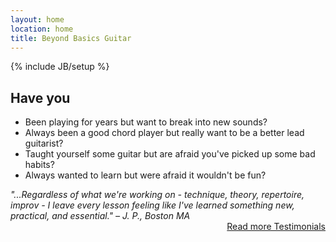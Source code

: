 ```yaml
---
layout: home
location: home
title: Beyond Basics Guitar
---
```

{% include JB/setup %}


<h2>Have you</h2>
<ul id="banner-list"> 
	<li>Been playing for years but want to break into new sounds?</li>
	<li>Always been a good chord player but really want to be a better lead guitarist?</li>
	<li>Taught yourself some guitar but are afraid you've picked up some bad habits?</li>
	<li>Always wanted to learn but were afraid it wouldn't be fun?</li>
</ul>
<div class="quote">
<em>"...Regardless of what we're working on - technique, theory, repertoire, improv - I leave every lesson feeling like I've learned something new,
practical, and essential."    – J. P., Boston MA</em>
    
</div>
<div class="action">
	 <a class="btn " style="float:right" href="{{BASE_PATH}}testimonials.html">Read more Testimonials</a>
</div>

<br/>




